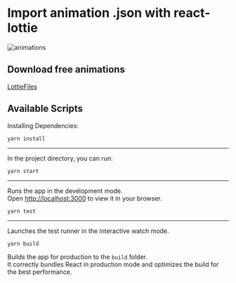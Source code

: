 # Import animation .json with react-lottie

![animations](./src/assets/gifs/react-lottie.gif)

## Download free animations

[LottieFiles](https://lottiefiles.com/featured)

## Available Scripts

Installing Dependencies:

~~~
yarn install
~~~


---


In the project directory, you can run:

~~~
yarn start
~~~

---


Runs the app in the development mode.\
Open [http://localhost:3000](http://localhost:3000) to view it in your browser.

~~~
yarn test
~~~

---

Launches the test runner in the interactive watch mode.

~~~
yarn build
~~~

Builds the app for production to the `build` folder.\
It correctly bundles React in production mode and optimizes the build for the best performance.